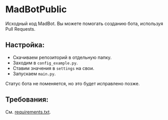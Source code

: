 # MadBotPublic
Исходный код MadBot. Вы можете помогать созданию бота, используя Pull Requests.

## Настройка:
- Скачиваем репозиторий в отдельную папку.
- Заходим в `config_example.py`.
- Ставим значения в `settings` на свои.
- Запускаем `main.py`.

Статус бота не поменяется, но это будет исправлено позже.

## Требования:
См. [requirements.txt](https://github.com/MadCat9958/MadBotPublic/blob/main/requirements.txt).
